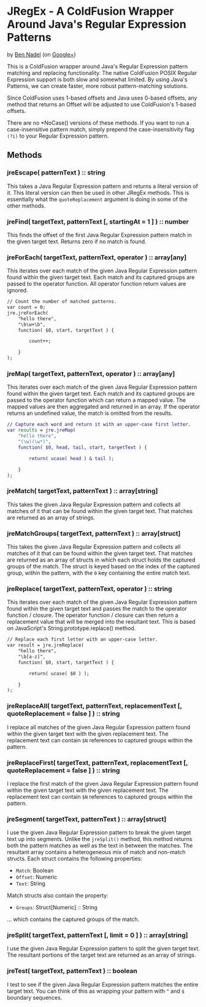 
# JRegEx - A ColdFusion Wrapper Around Java's Regular Expression Patterns

by [Ben Nadel][bennadel] (on [Google+][googleplus])

This is a ColdFusion wrapper around Java's Regular Expression pattern matching and
replacing functionality. The native ColdFusion POSIX Regular Expression support is both
slow and somewhat limited. By using Java's Patterns, we can create faster, more robust
pattern-matching solutions.

Since ColdFusion uses 1-based offsets and Java uses 0-based offsets, any method that 
returns an Offset will be adjusted to use ColdFusion's 1-based offsets.

There are no *NoCase() versions of these methods. If you want to run a case-insensitive
pattern match, simply prepend the case-insensitivity flag `(?i)` to your Regular 
Expression pattern.

## Methods

### jreEscape( patternText ) :: string

This takes a Java Regular Expression pattern and returns a literal version of it. This 
literal version can then be used in other JRegEx methods. This is essentially what the 
`quoteReplacement` argument is doing in some of the other methods.

### jreFind( targetText, patternText [, startingAt = 1 ] ) :: number

This finds the offset of the first Java Regular Expression pattern match in the given 
target text. Returns zero if no match is found.

### jreForEach( targetText, patternText, operator ) :: array[any]

This iterates over each match of the given Java Regular Expression pattern found within 
the given target text. Each match and its captured groups are passed to the operator 
function. All operator function return values are ignored.

```cfc
// Count the number of matched patterns.
var count = 0;
jre.jreForEach(
	"hello there",
	"\b\w+\b",
	function( $0, start, targetText ) {

		count++;

	}
);
```

### jreMap( targetText, patternText, operator ) :: array[any]

This iterates over each match of the given Java Regular Expression pattern found within 
the given target text. Each match and its captured groups are passed to the operator 
function which can return a mapped value. The mapped values are then aggregated and 
returned in an array. If the operator returns an undefined value, the match is omitted
from the results.

```cfc
// Capture each word and return it with an upper-case first letter.
var results = jre.jreMap(
	"hello there",
	"(\w)(\w*)",
	function( $0, head, tail, start, targetText ) {

		return( ucase( head ) & tail );

	}
);
```

### jreMatch( targetText, patternText ) :: array[string]

This takes the given Java Regular Expression pattern and collects all matches of it 
that can be found within the given target text. That matches are returned as an array
of strings.

### jreMatchGroups( targetText, patternText ) :: array[struct]

This takes the given Java Regular Expression pattern and collects all matches of it 
that can be found within the given target text. That matches are returned as an array
of structs in which each struct holds the captured groups of the match. The struct is
keyed based on the index of the captured group, within the pattern, with the `0` key 
containing the entire match text.

### jreReplace( targetText, patternText, operator ) :: string

This iterates over each match of the given Java Regular Expression pattern found within
the given target text and passes the match to the operator function / closure. The 
operator function / closure can then return a replacement value that will be merged into
the resultant text. This is based on JavaScript's String.prototype.replace() method.

```cfc
// Replace each first letter with an upper-case letter.
var result = jre.jreReplace(
	"hello there",
	"\b[a-z]",
	function( $0, start, targetText ) {

		return( ucase( $0 ) );

	}
);
```

### jreReplaceAll( targetText, patternText, replacementText [, quoteReplacement = false ] ) :: string

I replace all matches of the given Java Regular Expression pattern found within the given
target text with the given replacement text. The replacement text can contain `$N` 
references to captured groups within the pattern.

### jreReplaceFirst( targetText, patternText, replacementText [, quoteReplacement = false ] ) :: string

I replace the first match of the given Java Regular Expression pattern found within the 
given target text with the given replacement text. The replacement text can contain `$N`
references to captured groups within the pattern.

### jreSegment( targetText, patternText ) :: array[struct]

I use the given Java Regular Expression pattern to break the given target text up into 
segments. Unlike the `jreSplit()` method, this method returns both the pattern matches as
well as the text in between the matches. The resultant array contains a heterogeneous mix
of match and non-match structs. Each struct contains the following properties:

* `Match`: Boolean
* `Offset`: Numeric
* `Text`: String

Match structs also contain the property:

* `Groups`: Struct[Numeric] :: String

... which contains the captured groups of the match.

### jreSplit( targetText, patternText [, limit = 0 ] ) :: array[string]

I use the given Java Regular Expression pattern to split the given target text. The 
resultant portions of the target text are returned as an array of strings.

### jreTest( targetText, patternText ) :: boolean

I test to see if the given Java Regular Expression pattern matches the entire target 
text. You can think of this as wrapping your pattern with `^` and `$` boundary sequences.


[bennadel]: http://www.bennadel.com
[googleplus]: https://plus.google.com/108976367067760160494?rel=author

